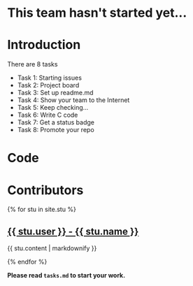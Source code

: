 # This team hasn't started yet...
# Introduction
There are 8 tasks
-  Task 1: Starting issues
-  Task 2: Project board
-  Task 3: Set up readme.md
-  Task 4: Show your team to the Internet
-  Task 5: Keep checking...
-  Task 6: Write C code
-  Task 7: Get a status badge
-  Task 8: Promote your repo
# Code

# Contributors

{% for stu in site.stu %}
  <h2>
    <a href="{{ stu.https://github.com/chuckjee }}">
      {{ stu.user }} - {{ stu.name }}
    </a>
  </h2>
  <p>{{ stu.content | markdownify }}</p>
{% endfor %}

**Please read `tasks.md` to start your work.**
